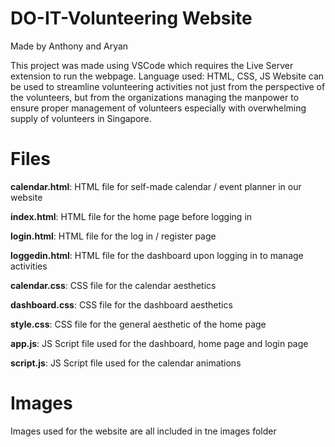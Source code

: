 # DO-IT-Volunteering Website
Made by Anthony and Aryan 

This project was made using VSCode which requires the Live Server extension to run the webpage.
Language used: HTML, CSS, JS
Website can be used to streamline volunteering activities not just from the perspective of the volunteers, but from the organizations managing the manpower to ensure proper management of volunteers especially with overwhelming supply of volunteers in Singapore.

# Files
**calendar.html**: HTML file for self-made calendar / event planner in our website

**index.html**: HTML file for the home page before logging in

**login.html**: HTML file for the log in / register page 

**loggedin.html**: HTML file for the dashboard upon logging in to manage activities

**calendar.css**: CSS file for the calendar aesthetics

**dashboard.css**: CSS file for the dashboard aesthetics

**style.css**: CSS file for the general aesthetic of the home page

**app.js**: JS Script file used for the dashboard, home page and login page

**script.js**: JS Script file used for the calendar animations

# Images
Images used for the website are all included in tne images folder
